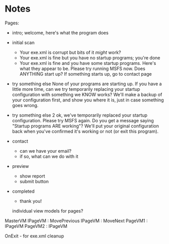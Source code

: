 ﻿# Notes

Pages:

  - intro; welcome, here's what the program does
  - initial scan
    - Your exe.xml is corrupt but bits of it _might_ work?
    - Your exe.xml is fine but you have no startup programs; you're done
    - Your exe.xml is fine and you have some startup programs. Here's what they appear to be.
    Please try running MSFS now. Does ANYTHING start up?
    If something starts up, go to contact page

  - try something else
    None of your programs are starting up.  If you have a little more time, can we try
    temporarily replacing your startup configuration with something we KNOW works?
    We'll make a backup of your configuration first, and show you where it is, just in
    case something goes wrong.

  - try something else 2
    ok, we've temporarily replaced your startup configuration. Please try MSFS again.
    Do you get a message saying "Startup programs ARE working"?
    We'll put your original configuration back when you've confirmed it's working or not (or exit this program).
    

  - contact
    - can we have your email?
    - if so, what can we do with it
  - preview
    - show report
    - submit button
  - completed
    - thank you!


    individual view models for pages?


MasterVM
  IPageVM : MovePrevious
  IPageVM : MoveNext
  PageVM1 : IPageVM
  PageVM2 : IPageVM

  OnExit - for exe.xml cleanup
